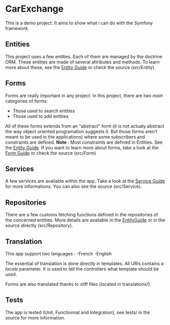 # CarExchange
This is a demo project. It aims to show what i can do with the Symfony
framework.

## Entities
This project uses a few entities. Each of them are
managed by the doctrine ORM. These entities are made of several attributes and
methods. To learn more about these, see the [Entity Guide](docs/EntityGuide.md)
or check the source (src/Entity).

## Forms
Forms are really important in any project. In this project, there are two
*main* categories of forms:
- Those used to search entities
- Those used to add entities

All of these forms extends from an "abstract" form (it is not actualy abstract
the way object oriented programation suggests it. But those forms aren't meant
to be used in the applications) where some subscribers and constraints are
defined.
**Note** : Most constraints are defined in Entities. See the [Entity Guide](docs/EntityGuide.md).
If you want to learn more about forms, take a look at the [Form Guide](docs/FormGuide.md)
or check the source (src/Form)

## Services
A few services are available within the app. Take a look at the [Service Guide](docs/ServiceGuide.md)
for more informations. You can also see the source (src/Service).

## Repositories
There are a few customs fetching functions defined in the repositories of the
concerned entities. More details are available in the [EntityGuide](docs/EntityGuide.md)
or in the source directly (src/Repository).

## Translation
This app support two languages :
-French
-English

The essential of translation is done directly in templates. All URIs contains a
*locale* parameter. It is used to tell the controllers what template should be
used.

Forms are also translated thanks to xliff files (located in translations/)

## Tests
The app is tested (Unit, Functionnal and Integration), see tests/ in the source
for more information.
